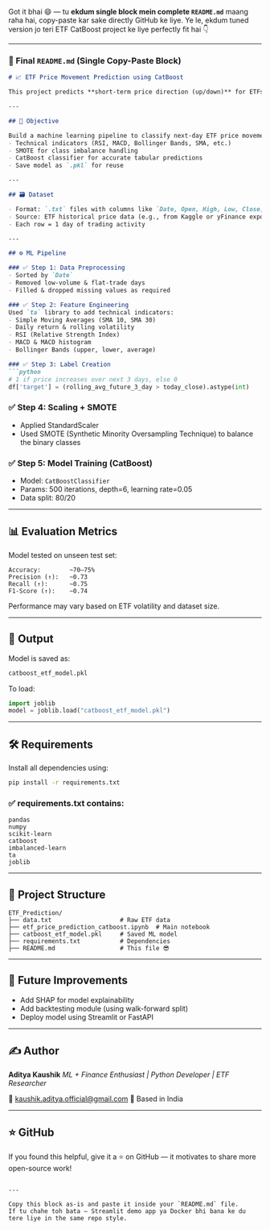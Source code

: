 Got it bhai 😄 — tu **ekdum single block mein complete `README.md`** maang raha hai, copy-paste kar sake directly GitHub ke liye. Ye le, ekdum tuned version jo teri ETF CatBoost project ke liye perfectly fit hai 👇

---

### 📘 Final `README.md` (Single Copy-Paste Block)

````markdown
# 📈 ETF Price Movement Prediction using CatBoost

This project predicts **short-term price direction (up/down)** for ETFs based on historical price data and technical indicators. The goal is to train a classification model that helps anticipate whether the ETF will go up the next day — using a feature-engineered ML pipeline with CatBoost and SMOTE.

---

## 🎯 Objective

Build a machine learning pipeline to classify next-day ETF price movement using:
- Technical indicators (RSI, MACD, Bollinger Bands, SMA, etc.)
- SMOTE for class imbalance handling
- CatBoost classifier for accurate tabular predictions
- Save model as `.pkl` for reuse

---

## 🗃 Dataset

- Format: `.txt` files with columns like `Date, Open, High, Low, Close, Volume`
- Source: ETF historical price data (e.g., from Kaggle or yFinance export)
- Each row = 1 day of trading activity

---

## ⚙️ ML Pipeline

### ✅ Step 1: Data Preprocessing
- Sorted by `Date`
- Removed low-volume & flat-trade days
- Filled & dropped missing values as required

### ✅ Step 2: Feature Engineering
Used `ta` library to add technical indicators:
- Simple Moving Averages (SMA 10, SMA 30)
- Daily return & rolling volatility
- RSI (Relative Strength Index)
- MACD & MACD histogram
- Bollinger Bands (upper, lower, average)

### ✅ Step 3: Label Creation
```python
# 1 if price increases over next 3 days, else 0
df['target'] = (rolling_avg_future_3_day > today_close).astype(int)
````

### ✅ Step 4: Scaling + SMOTE

* Applied StandardScaler
* Used SMOTE (Synthetic Minority Oversampling Technique) to balance the binary classes

### ✅ Step 5: Model Training (CatBoost)

* Model: `CatBoostClassifier`
* Params: 500 iterations, depth=6, learning rate=0.05
* Data split: 80/20

---

## 📊 Evaluation Metrics

Model tested on unseen test set:

```
Accuracy:        ~70–75%
Precision (↑):   ~0.73
Recall (↑):      ~0.75
F1-Score (↑):    ~0.74
```

Performance may vary based on ETF volatility and dataset size.

---

## 💾 Output

Model is saved as:

```bash
catboost_etf_model.pkl
```

To load:

```python
import joblib
model = joblib.load("catboost_etf_model.pkl")
```

---

## 🛠 Requirements

Install all dependencies using:

```bash
pip install -r requirements.txt
```

### ✅ requirements.txt contains:

```
pandas
numpy
scikit-learn
catboost
imbalanced-learn
ta
joblib
```

---

## 📁 Project Structure

```
ETF_Prediction/
├── data.txt                   # Raw ETF data
├── etf_price_prediction_catboost.ipynb  # Main notebook
├── catboost_etf_model.pkl     # Saved ML model
├── requirements.txt           # Dependencies
├── README.md                  # This file 😎
```

---

## 🔮 Future Improvements

* Add SHAP for model explainability
* Add backtesting module (using walk-forward split)
* Deploy model using Streamlit or FastAPI

---

## ✍️ Author

**Aditya Kaushik**
*ML + Finance Enthusiast | Python Developer | ETF Researcher*

📧 [kaushik.aditya.official@gmail.com](mailto:kaushik.aditya.official@gmail.com)
📍 Based in India

---

## ⭐ GitHub

If you found this helpful, give it a ⭐ on GitHub — it motivates to share more open-source work!

```

---

Copy this block as-is and paste it inside your `README.md` file.  
If tu chahe toh bata — Streamlit demo app ya Docker bhi bana ke du tere liye in the same repo style.
```
